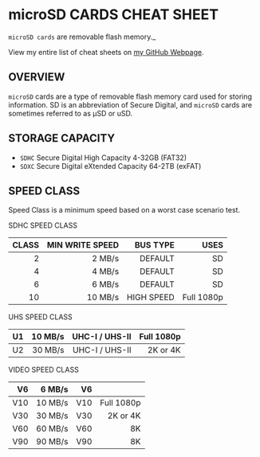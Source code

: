 # microSD CARDS CHEAT SHEET

`microSD cards` are removable flash memory._

View my entire list of cheat sheets on
[my GitHub Webpage](https://jeffdecola.github.io/my-cheat-sheets/).

## OVERVIEW

`microSD` cards are a type of removable flash memory card used for storing information.
SD is an abbreviation of Secure Digital, and `microSD` cards are sometimes referred to
as µSD or uSD.

## STORAGE CAPACITY
  
* `SDHC` Secure Digital High Capacity	4-32GB (FAT32)
* `SDXC` Secure Digital eXtended Capacity	64-2TB (exFAT)

## SPEED CLASS

Speed Class is a minimum speed based on a worst case scenario test. 

SDHC SPEED CLASS

| CLASS |  MIN WRITE SPEED |         BUS TYPE |             USES |
|------:|-----------------:|-----------------:|-----------------:|
|     2 |           2 MB/s |          DEFAULT |               SD |
|     4 |           4 MB/s |          DEFAULT |               SD |
|     6 |           6 MB/s |          DEFAULT |               SD |
|    10 |          10 MB/s |       HIGH SPEED |       Full 1080p |

UHS SPEED CLASS

|    U1 |          10 MB/s |   UHC-I / UHS-II |       Full 1080p |
|------:|-----------------:|-----------------:|-----------------:|
|    U2 |          30 MB/s |   UHC-I / UHS-II |         2K or 4K |

VIDEO SPEED CLASS

|    V6 |           6 MB/s |               V6 |                  |
|------:|-----------------:|-----------------:|-----------------:|
|   V10 |          10 MB/s |              V10 |       Full 1080p |
|   V30 |          30 MB/s |              V30 |         2K or 4K |
|   V60 |          60 MB/s |              V60 |               8K |
|   V90 |          90 MB/s |              V90 |               8K |
